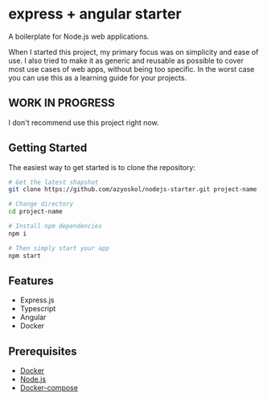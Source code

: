 # express + angular starter

A boilerplate for Node.js web applications.

When I started this project, my primary focus was on simplicity and ease of use. I also tried to make it as generic and reusable as possible to cover most use cases of web apps, without being too specific. In the worst case you can use this as a learning guide for your projects.

## WORK IN PROGRESS

I don't recommend use this project right now.

## Getting Started

The easiest way to get started is to clone the repository:

```bash
# Get the latest shapshot
git clone https://github.com/azyoskol/nodejs-starter.git project-name

# Change directory
cd project-name

# Install npm dependencies
npm i

# Then simply start your app
npm start
```

## Features

- Express.js
- Typescript
- Angular
- Docker

## Prerequisites

- [Docker](https://docs.docker.com/install/)
- [Node.js](http://nodejs.org)
- [Docker-compose](https://docs.docker.com/compose/install/)